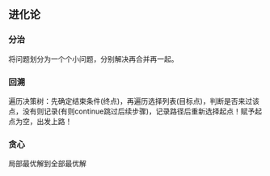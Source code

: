 ## 进化论

### 分治
将问题划分为一个个小问题，分别解决再合并再一起。

### 回溯
遍历决策树：先确定结束条件(终点)，再遍历选择列表(目标点)，判断是否来过该点，没有则记录(有则continue跳过后续步骤)，记录路径后重新选择起点！赋予起点为空，出发上路！

### 贪心
局部最优解到全部最优解